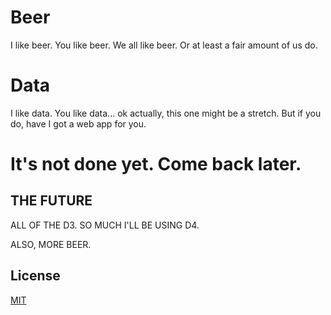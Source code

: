 # Beer

I like beer.  You like beer.  We all like beer.  Or at least a fair amount of us do. 

# Data

I like data.  You like data... ok actually, this one might be a stretch. But if you do, have I got a web app for you. 

# It's not done yet. Come back later. 

## THE FUTURE

ALL OF THE D3. SO MUCH I'LL BE USING D4.

ALSO, MORE BEER.

## License

[MIT](http://parryc.mit-license.org/)